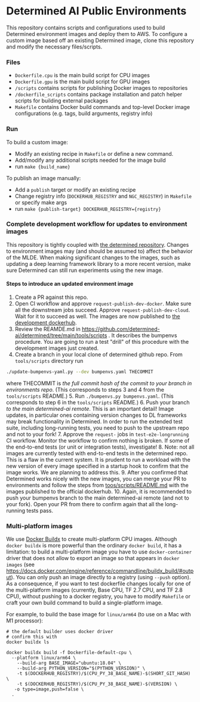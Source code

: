 # Determined AI Public Environments

This repository contains scripts and configurations used to build Determined environment images and deploy them to AWS. 
To configure a custom image based off an existing Determined image, clone this repository and modify the 
necessary files/scripts.


### Files
- `Dockerfile.cpu` is the main build script for CPU images
- `Dockerfile.gpu` is the main build script for GPU images
- `/scripts` contains scripts for publishing Docker images to repositories
- `/dockerfile_scripts` contains package installation and patch helper scripts for building external packages
- `Makefile` contains Docker build commands and top-level Docker image configurations 
  (e.g. tags, build arguments, registry info)
  

### Run
To build a custom image:
- Modify an existing recipe in `Makefile` or define a new command.
- Add/modify any additional scripts needed for the image build
- run `make {build_name}`

To publish an image manually:
- Add a `publish` target or modify an existing recipe
- Change registry info (`DOCKERHUB_REGISTRY` and `NGC_REGISTRY`) in `Makefile` or specify make args
- run `make {publish-target} DOCKERHUB_REGISTRY={registry}`

### Complete development workflow for updates to environment images
This repository is tightly coupled with [the determined repository](https://github.com/determined-ai/determined). Changes to environment images may (and should be assumed to) affect the behavior of the MLDE. When making significant changes to the images, such as updating a deep learning framework library to a more recent version, make sure Determined can still run experiments using the new image.

#### Steps to introduce an updated environment image
1. Create a PR against this repo.
2. Open CI workflow and approve `request-publish-dev-docker`. Make sure all the downstream jobs succeed. Approve `request-publish-dev-cloud`. Wait for it to succeed as well. The images are now published to [the development dockerhub](https://hub.docker.com/r/determinedai/environments-dev).
3. Review the REAMDE.md in https://github.com/determined-ai/determined/tree/main/tools/scripts . It describes the bumpenvs procedure. You are going to run a test "drill" of this procedure with the development images just created.
4. Create a branch in your local clone of determined github repo. From `tools/scripts` directory run 
```bash
./update-bumpenvs-yaml.py --dev bumpenvs.yaml THECOMMIT
```
where THECOMMIT is _the full commit hash of the commit to your branch in environments repo_. (This corresponds to steps 3 and 4 from the `tools/scripts` README.)
5. Run `./bumpenvs.py bumpenvs.yaml`. (This corresponds to step 6 in the `tools/scripts` README.)
6. Push your branch _to the main determined-ai remote_. This is an important detail! Image updates, in particular ones containing version changes to DL frameworks may break functionality in Determined. In order to run the extended
test suite, including long-running tests, you need to push to the upstream repo and not to your fork!
7. Approve the `request-` jobs in `test-e2e-longrunning` CI workflow. Monitor the workflow to confirm nothing is broken. If some of the end-to-end tests (or unit or integration tests), investigate!
8. Note: not all images are currently tested with end-to-end tests in the determined repo. This is a flaw in the current system. It is prudent to run a workload with the new version of every image specified in a startup hook to confirm that the image works. We are planning to address this.
9. After you confirmed that Determined works nicely with the new images, you can merge your PR to environments and follow the steps from [toos/scripts/README.md](https://github.com/determined-ai/determined/tree/main/tools/scripts/README.md) with the images published to the official dockerhub.
10. Again, it is recommended to push your bumpenvs branch to the main determined-ai remote (and not to your fork). Open your PR from there to confirm again that all the long-running tests pass.

### Multi-platform images
We use [Docker Buildx](https://docs.docker.com/buildx/working-with-buildx/) to create multi-platform CPU images. Although `docker buildx` is more powerful than the ordinary
`docker build`, it has a limitation: to build a multi-platform image you have to use
`docker-container` driver that does not allow to export an image so that appears in
`docker images` (see https://docs.docker.com/engine/reference/commandline/buildx_build/#output). You can only push an image directly to a registry (using `--push` option).
As a consequence, if you want to test dockerfile changes locally for one of the
multi-platform images (currently, Base CPU, TF 2.7 CPU, and TF 2.8 CPU), without pushing
to a docker registry, you have to modify `Makefile` or craft your own build command to build a single-platform image.

For example, to build the base image for `linux/arm64` (to use on a Mac with M1 processor):
```
# the default builder uses docker driver
# confirm this with
docker buildx ls

docker buildx build -f Dockerfile-default-cpu \
  --platform linux/arm64 \
 	--build-arg BASE_IMAGE="ubuntu:18.04" \
	--build-arg PYTHON_VERSION="$(PYTHON_VERSION)" \
	-t $(DOCKERHUB_REGISTRY)/$(CPU_PY_38_BASE_NAME)-$(SHORT_GIT_HASH) \
	-t $(DOCKERHUB_REGISTRY)/$(CPU_PY_38_BASE_NAME)-$(VERSION) \
   -o type=image,push=false \
  .
```
